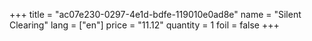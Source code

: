 +++
title = "ac07e230-0297-4e1d-bdfe-119010e0ad8e"
name = "Silent Clearing"
lang = ["en"]
price = "11.12"
quantity = 1
foil = false
+++
